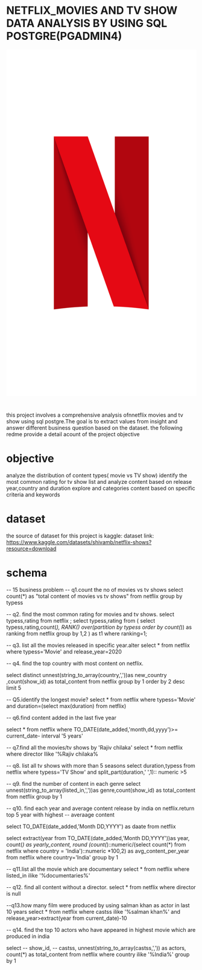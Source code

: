 # NETFLIX_MOVIES  AND TV SHOW DATA ANALYSIS BY USING SQL POSTGRE(PGADMIN4)

 ![netflix logo](https://github.com/farhhhhad738/NETFLIX_SQL_PROJECT/blob/main/Netflix_Symbol_RGB.png)

# 
this project involves a comprehensive analysis ofnnetflix movies and tv show using sql postgre.The goal is to extract values from insight and answer different business question
based on the dataset. the following redme provide a detail acount of the project objective

# objective
analyze the distribution of content types( movie vs TV show)
identify the most common rating for tv show
list and analyze content based on release year,country and duration
explore and categories content based on specific criteria and keywords

# dataset
the source of dataset for this project is kaggle:
dataset link: https://www.kaggle.com/datasets/shivamb/netflix-shows?resource=download

# schema


-- 15 business problem
-- q1.count the no of movies vs tv shows
select count(*) as "total content of movies vs tv shows" from netflix
group by typess



-- q2. find the most common rating for movies and tv shows.
select typess,rating from netflix
;
select typess,rating from
(
select typess,rating,count(*),
RANK() over(partition by typess order by count(*)) as ranking from netflix
group by 1,2
 ) as t1
 where ranking=1;
 
-- q3. list all the movies released in specific year.alter
select * from netflix
where typess='Movie' and release_year=2020

-- q4. find the top country with most content on netflix.

select distinct unnest(string_to_array(country,','))as new_country ,count(show_id) as total_content
from netflix group by 1 order by 2 desc limit 5


-- Q5.identify the longest movie?
select * from  netflix where typess='Movie' and 
duration=(select max(duration) from netflix)

-- q6.find content added in the last five year

select * from netflix where TO_DATE(date_added,'month,dd,yyyy')>= current_date- interval '5 years'

-- q7.find all the movies/tv shows by 'Rajiv chilaka'
select * from  netflix where director Ilike '%Rajiv chilaka%

-- q8. list all tv shows with more than 5 seasons
select duration,typess from netflix where typess='TV Show' and split_part(duration,' ',1):: numeric >5


-- q9. find the number of content in each genre
select unnest(string_to_array(listed_in,','))as genre,count(show_id) as total_content
from  netflix group by 1

-- q10. find each year and average content release by india on netflix.return top 5 year with highest
-- averaage content

select TO_DATE(date_added,'Month DD,YYYY') as daate from netflix

select extract(year from TO_DATE(date_added,'Month DD,YYYY'))as year,
count(*) as yearly_content,
round
(count(*)::numeric/(select count(*) from netflix where country = 'India')::numeric *100,2)
as avg_content_per_year
from netflix 
where country='India' 
group by 1

-- q11.list all the movie which are documentary
select * from netflix where  listed_in ilike '%documentaries%'


-- q12. find all content without a director.
select * from netflix where director is null


--q13.how many film were produced by using salman khan as actor in last 10 years
select * from netflix where castss ilike '%salman khan%' and release_year>extract(year from current_date)-10

-- q14. find the top 10 actors who have appeared in highest movie which are produced in india

select
-- show_id,
-- castss,
unnest(string_to_array(castss,',')) as actors,
count(*) as total_content from netflix where country ilike '%India%'
group by 1

